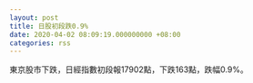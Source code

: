 ```yaml
---
layout: post
title: 日股初段跌0.9%
date: 2020-04-02 08:09:19.000000000 +08:00
categories: rss
---
```


東京股市下跌，日經指數初段報17902點，下跌163點，跌幅0.9%。
